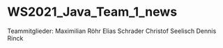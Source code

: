 # WS2021_Java_Team_1_news

Teammitglieder:
Maximilian Röhr
Elias Schrader
Christof Seelisch
Dennis Rinck
